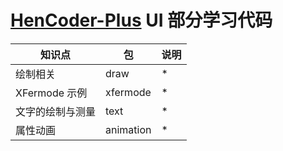 # [HenCoder-Plus](https://plus.hencoder.com) UI 部分学习代码

知识点 | 包 | 说明
---------|----------|---------
 绘制相关 | draw | *
 XFermode 示例| xfermode | *
文字的绘制与测量| text | *
属性动画| animation | *
